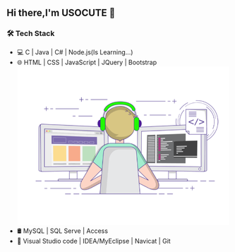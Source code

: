 ## Hi there,I'm USOCUTE 👋

<!--
**Usocute/usocute** is a ✨ _special_ ✨ repository because its `README.md` (this file) appears on your GitHub profile.

Here are some ideas to get you started:

- 🔭 I’m currently working on ...
- 🌱 I’m currently learning ...
- 👯 I’m looking to collaborate on ...
- 🤔 I’m looking for help with ...
- 💬 Ask me about ...
- 📫 How to reach me: ...
- 😄 Pronouns: ...
- ⚡ Fun fact: ...
-->
### 🛠 Tech Stack
- 💻 C | Java | C# | Node.js(Is Learning...)
- 🌐 HTML | CSS | JavaScript | JQuery | Bootstrap                       ![](https://raw.githubusercontent.com/devSouvik/devSouvik/master/gif3.gif)
- 🛢 MySQL | SQL Serve | Access
- 🔧 Visual Studio code | IDEA/MyEclipse | Navicat | Git 
